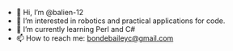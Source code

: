 - 👋 Hi, I’m @balien-12
- 👀 I’m interested in robotics and practical applications for code.
- 🌱 I’m currently learning Perl and C#
- 📫 How to reach me: bondebaileyc@gmail.com

<!---
balien-12/balien-12 is a ✨ special ✨ repository because its `README.md` (this file) appears on your GitHub profile.
You can click the Preview link to take a look at your changes.
--->
